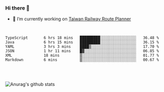 ### Hi there 👋

- 🔭 I’m currently working on [Taiwan Railway Route Planner](https://github.com/Taiwan-Railway-Route-Planner)

<br/>

<!--START_SECTION:waka-->

```text
TypeScript       6 hrs 18 mins   █████████░░░░░░░░░░░░░░░░   36.48 %
Java             6 hrs 15 mins   █████████░░░░░░░░░░░░░░░░   36.15 %
YAML             3 hrs 3 mins    ████▒░░░░░░░░░░░░░░░░░░░░   17.70 %
JSON             1 hr 11 mins    █▓░░░░░░░░░░░░░░░░░░░░░░░   06.85 %
XML              18 mins         ▒░░░░░░░░░░░░░░░░░░░░░░░░   01.77 %
Markdown         6 mins          ▒░░░░░░░░░░░░░░░░░░░░░░░░   00.67 %
```

<!--END_SECTION:waka-->

<br/>
<br/>

![Anurag's github stats](https://github-readme-stats.vercel.app/api?username=DepickereSven&show_icons=true&theme=tokyonight)



<!--
**DepickereSven/DepickereSven** is a ✨ _special_ ✨ repository because its `README.md` (this file) appears on your GitHub profile.

Here are some ideas to get you started:

- 🔭 I’m currently working on ...
- 🌱 I’m currently learning ...
- 👯 I’m looking to collaborate on ...
- 🤔 I’m looking for help with ...
- 💬 Ask me about ...
- 📫 How to reach me: ...
- 😄 Pronouns: ...
- ⚡ Fun fact: ...
-->

